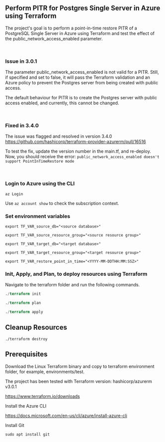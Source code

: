 
## Perform PITR for Postgres Single Server in Azure using Terraform

The project's goal is to perform a point-in-time restore PITR of a PostgreSQL Single Server in Azure using Terraform and test the effect of the public_network_access_enabled parameter.
<p>&nbsp;</p>

### Issue in 3.0.1

The parameter public_network_access_enabled is not valid for a PITR. Still, if specified and set to false, it will pass the Terraform validation and an Azure policy to prevent the Postgres server from being created with public access.

The default behaviour for PITR is to create the Postgres server with public access enabled, and currently, this cannot be changed.
<p>&nbsp;</p>

### Fixed in 3.4.0

The issue was flagged and resolved in version 3.4.0
https://github.com/hashicorp/terraform-provider-azurerm/pull/16516

To test the fix, update the version number in the main.tf, and re-deploy. Now, you should receive the error:  `public_network_access_enabled doesn't support PointInTimeRestore mode` 
<p>&nbsp;</p>
 
### Login to Azure using the CLI

```
az Login
```

Use `az account show` to check the subscription context.

### Set environment variables

```variables
export TF_VAR_source_db="<source database>"

export TF_VAR_source_resource_group="<source resource group>"

export TF_VAR_target_db="<target database>"

export TF_VAR_target_resource_group="<target resource group>"

export TF_VAR_restore_point_in_time="<YYYY-MM-DDTHH:MM:SSZ>"
```


### Init, Apply, and Plan, to deploy resources using Terraform


Navigate to the terraform folder and run the following commands.

```terraform
./terraform init

./terraform plan

./terraform apply
```

## Cleanup Resources

```
./terraform destroy
```

## Prerequisites

Download the Linux Terraform binary and copy to terraform environment folder, for example, environments/test.

The project has been tested with Terraform version: hashicorp/azurerm v3.0.1 

https://www.terraform.io/downloads

Install the Azure CLI

https://docs.microsoft.com/en-us/cli/azure/install-azure-cli

Install Git

```
sudo apt install git
```